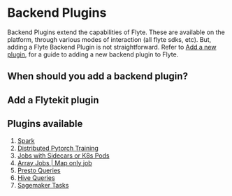 # Backend Plugins 

Backend Plugins extend the capabilities of Flyte. These are available on the platform, through various modes of interaction (all flyte sdks, etc). But, adding a Flyte Backend Plugin is not
straightforward.  Refer to [Add a new plugin](https://flyte.org), for a guide to adding a new backend plugin to Flyte. 


## When should you add a backend plugin?

## Add a Flytekit plugin

## Plugins available
1. [Spark](./spark/README.md)
2. [Distributed Pytorch Training](./pytorch/README.md)
3. [Jobs with Sidecars or K8s Pods](./sidecar/README.md)
4. [Array Jobs | Map only job](./array/README.md)
5. [Presto Queries](./presto/README.md)
6. [Hive Queries](./hive/README.md)
7. [Sagemaker Tasks](./sagemaker/README.md)

